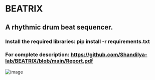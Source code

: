 # BEATRIX
## A rhythmic drum beat sequencer.

### Install the required libraries: pip install -r requirements.txt
### For complete description: https://github.com/Shandilya-lab/BEATRIX/blob/main/Report.pdf

![image](https://user-images.githubusercontent.com/85631831/209206391-896fc41c-d23a-411e-bb1e-8a3adb53ccc7.png)



